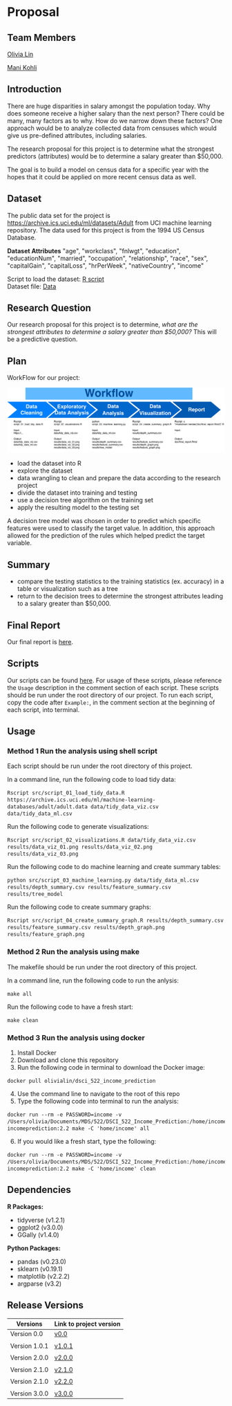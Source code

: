# Proposal

## Team Members

[Olivia Lin](https://github.com/olivia-lin) 

[Mani Kohli](https://github.com/ksm45)


## Introduction
There are huge disparities in salary amongst the population today. Why does someone receive a higher salary than the next person? There could be many, many factors as to why.  How do we narrow down these factors?  One approach would be to analyze collected data from censuses which would give us pre-defined attributes, including salaries. 

The research proposal for this project is to determine what the strongest predictors (attributes) would be to determine a salary greater than $50,000.  

The goal is to build a model on census data for a specific year with the hopes that it could be applied on more recent census data as well.

## Dataset
The public data set for the project is https://archive.ics.uci.edu/ml/datasets/Adult from UCI machine learning repository. The data used for this project is from the 1994 US Census Database. 

**Dataset Attributes**
"age", "workclass", "fnlwgt", "education", "educationNum", "married", "occupation", "relationship", "race",  "sex", "capitalGain", "capitalLoss", "hrPerWeek", "nativeCountry", "income"

Script to load the dataset: [R script](https://github.com/UBC-MDS/DSCI_522_Income_Prediction/tree/master/src)  
Dataset file: [Data](https://github.com/UBC-MDS/DSCI_522_Income_Prediction/tree/master/data)  

## Research Question
Our research proposal for this project is to determine, *what are the strongest attributes to determine a salary greater than $50,000?* This will be a predictive question.

## Plan

WorkFlow for our project:  
  
  
![WorkFlow](process.png)  
  
  
- load the dataset into R 
- explore the dataset
- data wrangling to clean and prepare the data according to the research project
- divide the dataset into training and testing
- use a decision tree algorithm on the training set
- apply the resulting model to the testing set

A decision tree model was chosen in order to predict which specific features were used to classify the target value. In addition, this approach allowed for the prediction of the rules which helped predict the target variable.

## Summary
- compare the testing statistics to the training statistics (ex. accuracy) in a table or visualization such as a tree
- return to the decision trees to determine the strongest attributes leading to a salary greater than $50,000.  

## Final Report
Our final report is [here](https://github.com/UBC-MDS/DSCI_522_Income_Prediction/blob/master/doc/final_report.md).

## Scripts
Our scripts can be found [here](https://github.com/UBC-MDS/DSCI_522_Income_Prediction/tree/master/src). For usage of these scripts, please reference the `Usage` description in the comment section of each script. These scripts should be run under the root directory of our project. To run each script, copy the code after `Example:`, in the comment section at the beginning of each script, into terminal.

## Usage

### Method 1 Run the analysis using shell script

Each script should be run under the root directory of this project. 

In a command line, run the following code to load tidy data: 
``` 
Rscript src/script_01_load_tidy_data.R https://archive.ics.uci.edu/ml/machine-learning-databases/adult/adult.data data/tidy_data_viz.csv data/tidy_data_ml.csv
```

Run the following code to generate visualizations:
```
Rscript src/script_02_visualizations.R data/tidy_data_viz.csv results/data_viz_01.png results/data_viz_02.png results/data_viz_03.png
```

Run the following code to do machine learning and create summary tables:
```
python src/script_03_machine_learning.py data/tidy_data_ml.csv results/depth_summary.csv results/feature_summary.csv results/tree_model
```

Run the following code to create summary graphs:
```
Rscript src/script_04_create_summary_graph.R results/depth_summary.csv results/feature_summary.csv results/depth_graph.png results/feature_graph.png
```

### Method 2 Run the analysis using make
The makefile should be run under the root directory of this project. 

In a command line, run the following code to run the anlysis:
```
make all
```

Run the following code to have a fresh start:
```
make clean
```

### Method 3 Run the analysis using docker
1. Install Docker
2. Download and clone this repository
3. Run the following code in terminal to download the Docker image:
```
docker pull olivialin/dsci_522_income_prediction
```
4. Use the command line to navigate to the root of this repo
5. Type the following code into terminal to run the analysis:
```
docker run --rm -e PASSWORD=income -v /Users/olivia/Documents/MDS/522/DSCI_522_Income_Prediction:/home/income incomeprediction:2.2 make -C 'home/income' all
```
6. If you would like a fresh start, type the following:
```
docker run --rm -e PASSWORD=income -v /Users/olivia/Documents/MDS/522/DSCI_522_Income_Prediction:/home/income incomeprediction:2.2 make -C 'home/income' clean
```


## Dependencies

**R Packages:** 

- tidyverse (v1.2.1)
- ggplot2 (v3.0.0)
- GGally (v1.4.0)

**Python Packages:**
- pandas (v0.23.0)
- sklearn (v0.19.1)
- matplotlib (v2.2.2)
- argparse (v3.2)

## Release Versions  

| Versions | Link to project version |
| ---- | ---------------|
| Version 0.0 | [v0.0](https://github.com/UBC-MDS/DSCI_522_Income_Prediction/tree/v0.0) |
|     |         |
| Version 1.0.1 | [v1.0.1](https://github.com/UBC-MDS/DSCI_522_Income_Prediction/tree/v1.0.1) |
|     |         |
| Version 2.0.0 | [v2.0.0](https://github.com/UBC-MDS/DSCI_522_Income_Prediction/tree/v.2.0.0) | 
|     |         |
| Version 2.1.0 | [v2.1.0](https://github.com/UBC-MDS/DSCI_522_Income_Prediction/tree/v.2.1.0) |  
|     |         |
| Version 2.1.0 | [v2.2.0](https://github.com/UBC-MDS/DSCI_522_Income_Prediction/tree/v.2.2.0) | 
|     |         |
| Version 3.0.0 | [v3.0.0]() |
